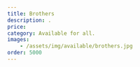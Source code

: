 ```yaml
---
title: Brothers
description: .
price: 
category: Available for all.
images: 
    - /assets/img/available/brothers.jpg
order: 5000
---
```

